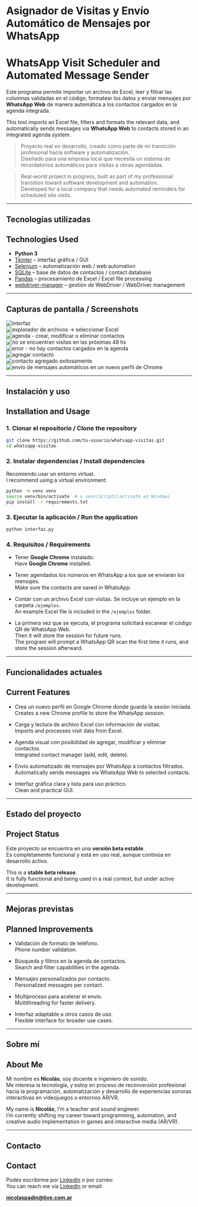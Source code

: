
# Asignador de Visitas y Envío Automático de Mensajes por WhatsApp  
# WhatsApp Visit Scheduler and Automated Message Sender

Este programa permite importar un archivo de Excel, leer y filtrar las columnas validadas en el código, formatear los datos y enviar mensajes por **WhatsApp Web** de manera automática a los contactos cargados en la agenda integrada.

This tool imports an Excel file, filters and formats the relevant data, and automatically sends messages via **WhatsApp Web** to contacts stored in an integrated agenda system.

> Proyecto real en desarrollo, creado como parte de mi transición profesional hacia software y automatización.  
> Diseñado para una empresa local que necesita un sistema de recordatorios automáticos para visitas a obras agendadas.

> Real-world project in progress, built as part of my professional transition toward software development and automation.  
> Developed for a local company that needs automated reminders for scheduled site visits.

---

## Tecnologías utilizadas  
## Technologies Used

- **Python 3**
- [Tkinter](https://docs.python.org/3/library/tkinter.html) – interfaz gráfica / GUI
- [Selenium](https://www.selenium.dev/) – automatización web / web automation
- [SQLite](https://www.sqlite.org/index.html) – base de datos de contactos / contact database
- [Pandas](https://pandas.pydata.org/) – procesamiento de Excel / Excel file processing
- [webdriver-manager](https://pypi.org/project/webdriver-manager/) – gestión de WebDriver / WebDriver management

---

## Capturas de pantalla / Screenshots

![interfaz](image.png)  
![explorador de archivos -> seleccionar Excel](image-1.png)  
![agenda - crear, modificar o eliminar contactos](image-2.png)  
![no se encuentran visitas en las próximas 48 hs](image-3.png)  
![error - no hay contactos cargados en la agenda](image-4.png)  
![agregar contacto](image-5.png)  
![contacto agregado exitosamente](image-6.png)  
![envío de mensajes automáticos en un nuevo perfil de Chrome](image-7.png)

---

## Instalación y uso  
## Installation and Usage

### 1. Clonar el repositorio / Clone the repository

```bash
git clone https://github.com/tu-usuario/whatsapp-visitas.git
cd whatsapp-visitas
```

### 2. Instalar dependencias / Install dependencies

Recomiendo usar un entorno virtual.  
I recommend using a virtual environment:

```bash
python -m venv venv
source venv/bin/activate  # o venv\Scripts\activate en Windows
pip install -r requirements.txt
```

### 3. Ejecutar la aplicación / Run the application

```bash
python interfaz.py
```

### 4. Requisitos / Requirements

- Tener **Google Chrome** instalado.  
  Have **Google Chrome** installed.

- Tener agendados los números en WhatsApp a los que se enviarán los mensajes.  
  Make sure the contacts are saved in WhatsApp.

- Contar con un archivo Excel con visitas. Se incluye un ejemplo en la carpeta `/ejemplos`.  
  An example Excel file is included in the `/ejemplos` folder.

- La primera vez que se ejecuta, el programa solicitará escanear el código QR de WhatsApp Web.  
  Then it will store the session for future runs.  
  The program will prompt a WhatsApp QR scan the first time it runs, and store the session afterward.

---

## Funcionalidades actuales  
## Current Features

- Crea un nuevo perfil en Google Chrome donde guarda la sesión iniciada.  
  Creates a new Chrome profile to store the WhatsApp session.

- Carga y lectura de archivo Excel con información de visitas.  
  Imports and processes visit data from Excel.

- Agenda visual con posibilidad de agregar, modificar y eliminar contactos.  
  Integrated contact manager (add, edit, delete).

- Envío automatizado de mensajes por WhatsApp a contactos filtrados.  
  Automatically sends messages via WhatsApp Web to selected contacts.

- Interfaz gráfica clara y lista para uso práctico.  
  Clean and practical GUI.

---

## Estado del proyecto  
## Project Status

Este proyecto se encuentra en una **versión beta estable**.  
Es completamente funcional y está en uso real, aunque continúa en desarrollo activo.

This is a **stable beta release**.  
It is fully functional and being used in a real context, but under active development.

---

## Mejoras previstas  
## Planned Improvements

- Validación de formato de teléfono.  
  Phone number validation.

- Búsqueda y filtros en la agenda de contactos.  
  Search and filter capabilities in the agenda.

- Mensajes personalizados por contacto.  
  Personalized messages per contact.

- Multiproceso para acelerar el envío.  
  Multithreading for faster delivery.

- Interfaz adaptable a otros casos de uso.  
  Flexible interface for broader use cases.

---

## Sobre mí  
## About Me

Mi nombre es **Nicolás**, soy docente e ingeniero de sonido.  
Me interesa la tecnología, y estoy en proceso de reconversión profesional hacia la programación, automatización y desarrollo de experiencias sonoras interactivas en videojuegos o entornos AR/VR.

My name is **Nicolás**, I’m a teacher and sound engineer.  
I’m currently shifting my career toward programming, automation, and creative audio implementation in games and interactive media (AR/VR).

---

## Contacto  
## Contact

Podés escribirme por [LinkedIn](https://www.linkedin.com/in/nipadin/) o por correo:  
You can reach me via [LinkedIn](https://www.linkedin.com/in/nipadin/) or email:

**nicolaspadin@live.com.ar**
